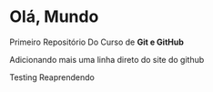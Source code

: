 # Olá, Mundo
 Primeiro Repositório Do Curso de **Git e GitHub**

Adicionando mais uma linha direto do site do github

Testing Reaprendendo
